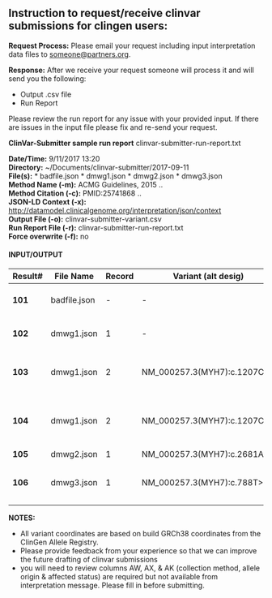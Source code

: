 <!--
<sub>...</sub> is used to make font size small
<style>
  .markdown-body table td {
    font-size: 8px !important;
}
</style>
-->

## Instruction to request/receive clinvar submissions for clingen users:

**Request Process:** 
Please email your request including input interpretation data files to someone@partners.org. 

**Response:**
After we receive your request someone will process it and will send you the following:
- Output .csv file
- Run Report

Please review the run report for any issue with your provided input. If there are issues in the input file please fix and re-send your request.

**ClinVar-Submitter sample run report** 
clinvar-submitter-run-report.txt
  
**Date/Time:** 				9/11/2017 13:20  
**Directory:** 				~/Documents/clinvar-submitter/2017-09-11   
**File(s):**                           * badfile.json  * dmwg1.json  * dmwg2.json  * dmwg3.json  
**Method Name (-m):**		        ACMG Guidelines, 2015 ..  
**Method Citation (-c):** 	        PMID:25741868 ..  
**JSON-LD Context (-x):**	        http://datamodel.clinicalgenome.org/interpretation/json/context  
**Output File (-o):** 		        clinvar-submitter-variant.csv  
**Run Report File (-r):** 	        clinvar-submitter-run-report.txt  
**Force overwrite (-f):** 	        no  


#### INPUT/OUTPUT

|Result#    |File Name      |Record|Variant (alt desig)         |Cell    |Status |Code    |Description                                      |
|-------	|-------		|---   |-------------------		    |-----	 |----	 |------  |-------------	                                |
|**101**	|badfile.json	|-	   |-							|	A6	 |Error	 |E-201	  |Unable to process file badfile.json.             |
|**102**	|dmwg1.json		|1	   |-							|	Y7	 |Warning|W-251	  |Preferred variant not provided.                  |
|**103**	|dmwg1.json		|2	   |NM_000257.3(MYH7):c.1207C>T |	AK8	 |Error	 |E-403	  |Interpretation evaluation date not provided      |	
|**104**	|dmwg1.json		|2	   |NM_000257.3(MYH7):c.1207C>T |	AQ8	 |Error	 |E-501	  |Invalid met criteria rules and/or strength codes |
|**105**	|dmwg2.json		|1	   |NM_000257.3(MYH7):c.2681A>G |	9	 |Success|		  |	                                                |
|**106**	|dmwg3.json		|1	   |NM_000257.3(MYH7):c.788T>C	|	AE10 |Error	 |E-301	  |Condition disease code or name not provided.	    |



**NOTES:** 

- All variant coordinates are based on build GRCh38 coordinates from the ClinGen Allele Registry.
- Please provide feedback from your experience so that we can improve the future drafting of clinvar submissions
- you will need to review columns AW, AX, & AK (collection method, allele origin & affected status) are required but not available from interpretation message. Please fill in before submitting.
